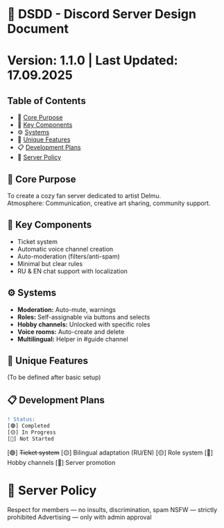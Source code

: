 # 📑 DSDD - Discord Server Design Document

# Version: 1.1.0 | Last Updated: 17.09.2025

## Table of Contents
- 🎯 [Core Purpose](#-core-purpose)
- 📌 [Key Components](#-key-components)
- ⚙️ [Systems](#-systems)
- 🌟 [Unique Features](#-unique-features)
- 📋 [Development Plans](#-development-plans)
- 📜 [Server Policy](#-server-policy)

## 🎯 Core Purpose
To create a cozy fan server dedicated to artist Delmu.  
Atmosphere: Communication, creative art sharing, community support.

## 📌 Key Components
- Ticket system
- Automatic voice channel creation
- Auto-moderation (filters/anti-spam)
- Minimal but clear rules
- RU & EN chat support with localization

## ⚙️ Systems
- **Moderation:** Auto-mute, warnings
- **Roles:** Self-assignable via buttons and selects
- **Hobby channels:** Unlocked with specific roles
- **Voice rooms:** Auto-create and delete
- **Multilingual:** Helper in #guide channel

## 🌟 Unique Features
(To be defined after basic setup)

## 📋 Development Plans
```diff
! Status:
[🟢] Completed
[🟡] In Progress
[🔴] Not Started
```
[🟢] ~~Ticket system~~
[🟡] Bilingual adaptation (RU/EN)
[🟡] Role system
[🔴] Hobby channels
[🔴] Server promotion

# 📜 Server Policy
Respect for members — no insults, discrimination, spam
NSFW — strictly prohibited
Advertising — only with admin approval



